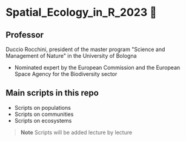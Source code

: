# Spatial_Ecology_in_R_2023 🐝

## Professor
Duccio Rocchini, president of the master program "Science and Management of Nature" in the University of Bologna
+ Nominated expert by the European Commission and the European Space Agency for the Biodiversity sector

## Main scripts in this repo
+ Scripts on populations
+ Scripts on communities
+ Scripts on ecosystems

> **Note**
> Scripts will be added lecture by lecture

